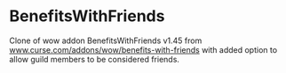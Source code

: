 # BenefitsWithFriends

Clone of wow addon BenefitsWithFriends v1.45 from www.curse.com/addons/wow/benefits-with-friends
with added option to allow guild members to be considered friends.

